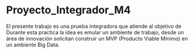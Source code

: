 # Proyecto_Integrador_M4
El presente trabajo es una prueba integradora que atiende al objetivo de Durante esta practica la idea es emular un ambiente de trabajo, desde un área de innovación solicitan construir un MVP (Producto Viable Mínimo) en un ambiente Big Data.
